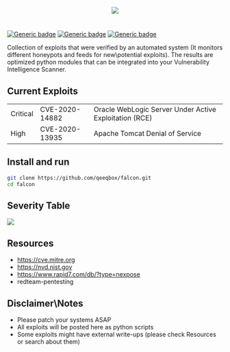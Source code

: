 <p align="center"> <img src="https://raw.githubusercontent.com/qeeqbox/falcon/main/readme/falconlogo.png"></p>

#
[![Generic badge](https://img.shields.io/badge/dynamic/json.svg?url=https://raw.githubusercontent.com/qeeqbox/falcon/main/info&label=version&query=$.version&colorB=blue&style=flat-square)](https://github.com/qeeqbox/falcon/blob/main/changes.md) [![Generic badge](https://img.shields.io/badge/dynamic/json.svg?url=https://raw.githubusercontent.com/qeeqbox/falcon/main/info&label=number%20of%20exploits&query=$.count&colorB=green&style=flat-square)](https://github.com/qeeqbox/falcon/blob/main/changes.md) [![Generic badge](https://img.shields.io/static/v1?label=%F0%9F%91%8D&message=!&color=yellow&style=flat-square)](https://github.com/qeeqbox/falcon/stargazers)

Collection of exploits that were verified by an automated system (It monitors different honeypots and feeds for new\potential exploits). The results are optimized python modules that can be integrated into your Vulnerability Intelligence Scanner. 

## Current Exploits
<table>
  <tr>
  <td>Critical</td>
  <td>CVE-2020-14882</td>
  <td>Oracle WebLogic Server Under Active Exploitation (RCE)</td>
  </tr>
   <tr>
  <td>High</td>
  <td>CVE-2020-13935</td>
  <td>Apache Tomcat Denial of Service</td>
  </tr>
</table>

## Install and run
```bash
git clone https://github.com/qeeqbox/falcon.git
cd falcon
```

## Severity Table
![](https://raw.githubusercontent.com/qeeqbox/falcon/main/readme/cve_table_qeeqbox_falcon.png)

## Resources
- https://cve.mitre.org
- https://nvd.nist.gov
- https://www.rapid7.com/db/?type=nexpose
- redteam-pentesting

## Disclaimer\Notes
- Please patch your systems ASAP
- All exploits will be posted here as python scripts
- Some exploits might have external write-ups (please check Resources or search about them)
